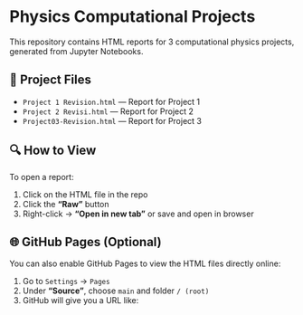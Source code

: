 # Physics Computational Projects

This repository contains HTML reports for 3 computational physics projects, generated from Jupyter Notebooks.

## 📄 Project Files

- `Project 1 Revision.html` — Report for Project 1
- `Project 2 Revisi.html` — Report for Project 2
- `Project03-Revision.html` — Report for Project 3

## 🔍 How to View

To open a report:
1. Click on the HTML file in the repo
2. Click the **“Raw”** button
3. Right-click → **“Open in new tab”** or save and open in browser

## 🌐 GitHub Pages (Optional)

You can also enable GitHub Pages to view the HTML files directly online:

1. Go to `Settings` → `Pages`
2. Under **“Source”**, choose `main` and folder `/ (root)`
3. GitHub will give you a URL like:
